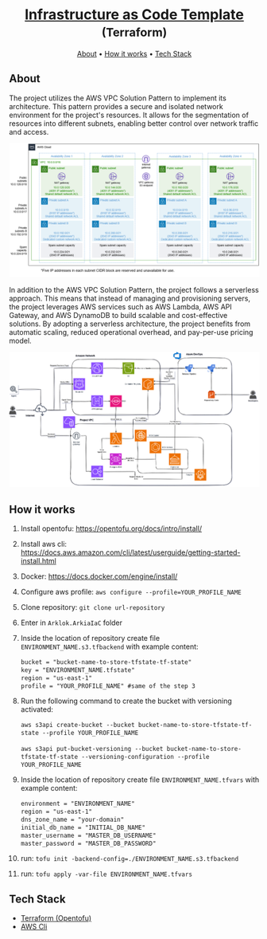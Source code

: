 <h1 align="center">
   <a href="#">Infrastructure as Code Template</a><br />
   <small>(Terraform)</small>
</h1>


<p align="center">
 <a href="#about">About</a> •
 <a href="#how-it-works">How it works</a> •
 <a href="#tech-stack">Tech Stack</a>


## About

The project utilizes the AWS VPC Solution Pattern to implement its architecture. This pattern provides a secure and isolated network environment for the project's resources. It allows for the segmentation of resources into different subnets, enabling better control over network traffic and access.

![VPC Solution Architecture](./vpc-solution.png)


In addition to the AWS VPC Solution Pattern, the project follows a serverless approach. This means that instead of managing and provisioning servers, the project leverages AWS services such as AWS Lambda, AWS API Gateway, and AWS DynamoDB to build scalable and cost-effective solutions. By adopting a serverless architecture, the project benefits from automatic scaling, reduced operational overhead, and pay-per-use pricing model.


![Architecture](./architecture.png)

## How it works

1. Install opentofu: https://opentofu.org/docs/intro/install/
2. Install aws cli: https://docs.aws.amazon.com/cli/latest/userguide/getting-started-install.html
3. Docker: https://docs.docker.com/engine/install/
4. Configure aws profile: `aws configure --profile=YOUR_PROFILE_NAME`
5. Clone repository: `git clone url-repository`
6. Enter in `Arklok.ArkiaIaC` folder
7. Inside the location of repository create file `ENVIRONMENT_NAME.s3.tfbackend` with example content:
    ```
    bucket = "bucket-name-to-store-tfstate-tf-state"
    key = "ENVIRONMENT_NAME.tfstate"
    region = "us-east-1"
    profile = "YOUR_PROFILE_NAME" #same of the step 3
    ```
8. Run the following command to create the bucket with versioning activated:
    ```
    aws s3api create-bucket --bucket bucket-name-to-store-tfstate-tf-state --profile YOUR_PROFILE_NAME

    aws s3api put-bucket-versioning --bucket bucket-name-to-store-tfstate-tf-state --versioning-configuration --profile YOUR_PROFILE_NAME
    ```
    
9. Inside the location of repository create file `ENVIRONMENT_NAME.tfvars` with example content:
    ```
    environment = "ENVIRONMENT_NAME"
    region = "us-east-1"
    dns_zone_name = "your-domain"
    initial_db_name = "INITIAL_DB_NAME"
    master_username = "MASTER_DB_USERNAME"
    master_password = "MASTER_DB_PASSWORD"
    ```
10. run: `tofu init -backend-config=./ENVIRONMENT_NAME.s3.tfbackend`
11. run: `tofu apply -var-file ENVIRONMENT_NAME.tfvars`
## Tech Stack
- [Terraform (Opentofu)](https://opentofu.org/)
- [AWS Cli](https://aws.amazon.com/pt/cli/)
